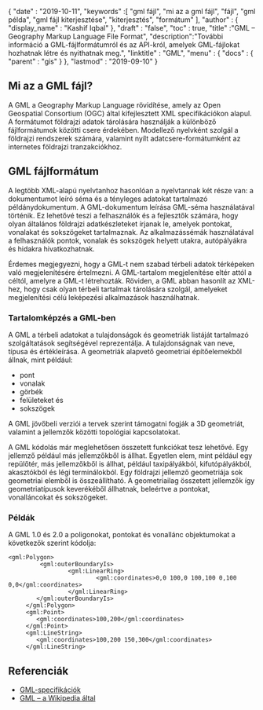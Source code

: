 {
  "date" : "2019-10-11",
  "keywords" :[ "gml fájl", "mi az a gml fájl", "fájl", "gml példa", "gml fájl kiterjesztése", "kiterjesztés", "formátum" ],
  "author" : {
    "display_name" : "Kashif Iqbal"
},
  "draft" : "false",
  "toc" : true,
  "title" :"GML – Geography Markup Language File Format",
  "description":"További információ a GML-fájlformátumról és az API-król, amelyek GML-fájlokat hozhatnak létre és nyithatnak meg.",
  "linktitle" : "GML",
  "menu" : {
    "docs" : {
      "parent" : "gis"
}
},
  "lastmod" : "2019-09-10"
}

## Mi az a GML fájl?

A GML a Geography Markup Language rövidítése, amely az Open Geospatial Consortium (OGC) által kifejlesztett XML specifikációkon alapul. A formátumot földrajzi adatok tárolására használják a különböző fájlformátumok közötti csere érdekében. Modellező nyelvként szolgál a földrajzi rendszerek számára, valamint nyílt adatcsere-formátumként az internetes földrajzi tranzakciókhoz.

## GML fájlformátum ##

A legtöbb XML-alapú nyelvtanhoz hasonlóan a nyelvtannak két része van: a dokumentumot leíró séma és a tényleges adatokat tartalmazó példánydokumentum. A GML-dokumentum leírása GML-séma használatával történik. Ez lehetővé teszi a felhasználók és a fejlesztők számára, hogy olyan általános földrajzi adatkészleteket írjanak le, amelyek pontokat, vonalakat és sokszögeket tartalmaznak. Az alkalmazássémák használatával a felhasználók pontok, vonalak és sokszögek helyett utakra, autópályákra és hidakra hivatkozhatnak.

Érdemes megjegyezni, hogy a GML-t nem szabad térbeli adatok térképeken való megjelenítésére értelmezni. A GML-tartalom megjelenítése eltér attól a céltól, amelyre a GML-t létrehozták. Röviden, a GML abban hasonlít az XML-hez, hogy csak olyan térbeli tartalmak tárolására szolgál, amelyeket megjelenítési célú leképezési alkalmazások használhatnak.

### Tartalomképzés a GML-ben ###

A GML a térbeli adatokat a tulajdonságok és geometriák listáját tartalmazó szolgáltatások segítségével reprezentálja. A tulajdonságnak van neve, típusa és értékleírása. A geometriák alapvető geometriai építőelemekből állnak, mint például:

* pont
* vonalak
* görbék
* felületeket és
* sokszögek

A GML jövőbeli verziói a tervek szerint támogatni fogják a 3D geometriát, valamint a jellemzők közötti topológiai kapcsolatokat.

A GML kódolás már meglehetősen összetett funkciókat tesz lehetővé. Egy jellemző például más jellemzőkből is állhat. Egyetlen elem, mint például egy repülőtér, más jellemzőkből is állhat, például taxipályákból, kifutópályákból, akasztókból és légi terminálokból. Egy földrajzi jellemző geometriája sok geometriai elemből is összeállítható. A geometriailag összetett jellemzők így geometriatípusok keverékéből állhatnak, beleértve a pontokat, vonalláncokat és sokszögeket.

### Példák ###

A GML 1.0 és 2.0 a poligonokat, pontokat és vonallánc objektumokat a következők szerint kódolja:

```
<gml:Polygon>
         <gml:outerBoundaryIs>
                 <gml:LinearRing>
                         <gml:coordinates>0,0 100,0 100,100 0,100 0,0</gml:coordinates>
                 </gml:LinearRing>
        </gml:outerBoundaryIs>
     </gml:Polygon>
     <gml:Point>
        <gml:coordinates>100,200</gml:coordinates>
     </gml:Point>
     <gml:LineString>
        <gml:coordinates>100,200 150,300</gml:coordinates>
     </gml:LineString>
```

## Referenciák ##

* [GML-specifikációk](https://www.ogc.org/standard/gml/)
* [GML – a Wikipedia által](https://en.wikipedia.org/wiki/Geography_Markup_Language)

